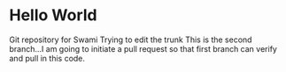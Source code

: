 # Hello World
Git repository for Swami
Trying to edit the trunk
This is the second branch...I am going to initiate a pull request so that first branch can verify and pull in this code.
